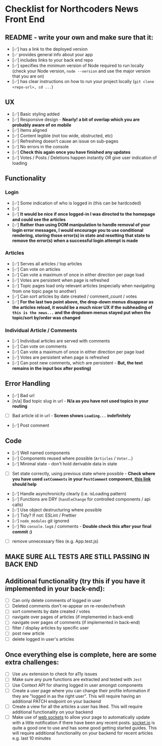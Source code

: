 # Checklist for Northcoders News Front End
## README - write your own and make sure that it:
- [✅] has a link to the deployed version
- [✅ provides general info about your app
- [✅] includes links to your back end repo
- [✅] specifies the minimum version of Node required to run locally (check your Node version, `node --version` and use the major version that you are on)
- [✅] has clear instructions on how to run your project locally (`git clone <repo-url>, cd ...`)

## UX
- [✅] Basic styling added
- [✅] Responsive design - **Nearly! a bit of overlap which you are probably aware of on mobile**
- [✅] Items aligned
- [✅] Content legible (not too wide, obstructed, etc)
- [✅] Refreshing doesn’t cause an issue on sub-pages
- [✅] No errors in the console 
- [✅] **Check this again once you have finished any updates**
- [✅] Votes / Posts / Deletions happen instantly _OR_ give user indication of loading

## Functionality
### Login
- [✅] Some indication of who is logged in (this can be hardcoded) 
- [✅]
- [✅] **It would be nice if once logged-in I was directed to the homepage and could see the articles**
- [✅] **Rather than using DOM manipulation to handle removal of your login error messages, I would encourage you to use conditional rendering, storing those error(s) in state and resetting that state to remove the error(s) when a successful login attempt is made**

### Articles
- [✅] Serves all articles / top articles
- [✅] Can vote on articles
- [✅] Can vote a maximum of once in either direction per page load
- [✅] Votes are persistent when page is refreshed
- [✅] Topic pages load only relevant articles (especially when navigating from one topic page to another)
- [✅] Can sort articles by date created / comment_count / votes
- [✅] **For the last two point above, the drop-down menus disappear as the articles reload, it would be a much nicer UX if the subheading of `this is the news...` and the dropdown menus stayed put when the topic/sort by/order was changed**


### Individual Article / Comments
- [✅] Individual articles are served with comments
- [✅] Can vote on comments
- [✅] Can vote a maximum of once in either direction per page load
- [✅] Votes are persistent when page is refreshed
- [✅] Can post new comments, which are persistent - **But, the text remains in the input box after posting)**
## Error Handling
- [✅] Bad url
- [n/a] Bad topic slug in url - **N/a as you have not used topics in your routing**
- [ ] Bad article id in url - **Screen shows `Loading...` indefinitely**
- [✅] Post comment
## Code
- [✅] Well named components
- [✅] Components reused where possible (`Articles` / `Voter`...)
- [✅] Minimal state - don't hold derivable data in state
- [ ] Set state correctly, using previous state where possible - **Check where you have used `setComments` in your `PostComment` component, [this link](https://beta.reactjs.org/reference/usestate#passing-an-updater-function-to-setstate) should help**
- [✅] Handle asynchronicity clearly (i.e. isLoading pattern)
- [✅] Functions are DRY (`handleChange` for controlled components / api calls)
- [✅] Use object destructuring where possible
- [✅] Tidy? If not: ESLint / Prettier
- [✅] `node_modules` git ignored
- [✅] No `console.log`s / comments - **Double check this after your final commit :)**
- [ ] remove unnecessary files (e.g. App.test.js)



## MAKE SURE ALL TESTS ARE STILL PASSING IN BACK END
## Additional functionality (try this if you have it implemented in your back-end):
- [ ] Can only delete comments of logged in user
- [ ] Deleted comments don’t re-appear on re-render/refresh
- [ ] sort comments by date created / votes
- [ ] navigate over pages of articles (if implemented in back-end)
- [ ] navigate over pages of comments (if implemented in back-end)
- [ ] filter / display articles by specific user
- [ ] post new article
- [ ] delete logged in user's articles
## Once everything else is complete, here are some extra challenges:
- [ ] Use `aXe` extension to check for a11y issues
- [ ] Make sure any pure functions are extracted and tested with `Jest`
- [ ] Use Context API for sharing logged in user amongst components
- [ ] Create a user page where you can change their profile information if they are "logged in as the right user". This will require having an additional PATCH endpoint on your backend
- [ ] Create a view for all the articles a user has liked. This will require additional functionality on your backend
- [ ] Make use of [web sockets](https://en.wikipedia.org/wiki/WebSocket) to allow your page to automatically update with a little notification if there have been any recent posts. [socket.io](https://socket.io/) is quite a good one to use and has some good getting started guides. This will require additional functionality on your backend for recent articles e.g. last 10 minutes